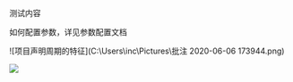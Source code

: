 测试内容

如何配置参数，详见参数配置文档

![项目声明周期的特征](C:\Users\inc\Pictures\批注 2020-06-06 173944.png)

![](http://127.0.0.1:24001/i/sysfile/download/sa/apple/%E6%89%B9%E6%B3%A8%202020-06-06%20171420.png)